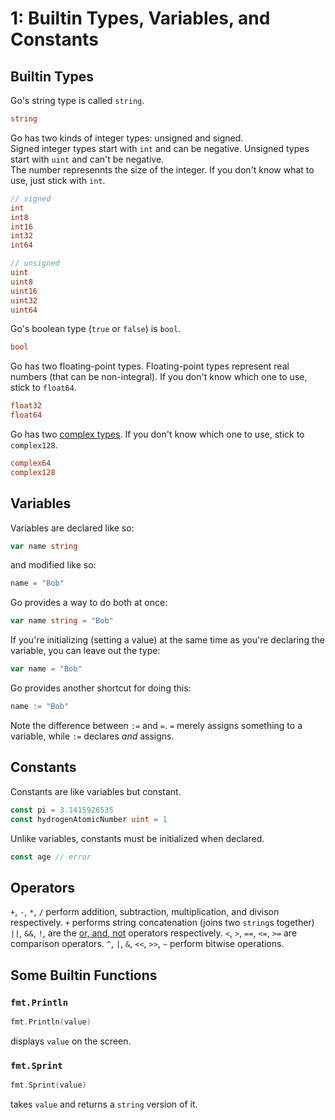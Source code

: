 # 1: Builtin Types, Variables, and Constants
## Builtin Types
Go's string type is called `string`.
```go
string
```

Go has two kinds of integer types: unsigned and signed.  
Signed integer types start with `int` and can be negative. Unsigned types start with `uint` and can't be negative.  
The number represennts the size of the integer. If you don't know what to use, just stick with `int`.
```go
// signed
int
int8
int16
int32
int64

// unsigned
uint
uint8
uint16
uint32
uint64
```

Go's boolean type (`true` or `false`) is `bool`.

```go
bool
```

Go has two floating-point types. Floating-point types represent real numbers (that can be non-integral). If you don't know which one to use, stick to `float64`.
```go
float32
float64
```

Go has two [complex types](https://en.wikipedia.org/wiki/Complex_number). If you don't know which one to use, stick to `complex128`.
```go
complex64
complex128
```

## Variables
Variables are declared like so:

```go
var name string
```

and modified like so:

```go
name = "Bob"
```

Go provides a way to do both at once:

```go
var name string = "Bob"
```

If you're initializing (setting a value) at the same time as you're declaring the variable, you can leave out the type:

```go
var name = "Bob"
```

Go provides another shortcut for doing this:

```go
name := "Bob"
```

Note the difference between `:=` and `=`. `=` merely assigns something to a variable, while `:=` declares *and* assigns.

## Constants
Constants are like variables but constant.

```go
const pi = 3.1415926535
const hydrogenAtomicNumber uint = 1
```

Unlike variables, constants must be initialized when declared.

```go
const age // error
```

## Operators
`+`, `-`, `*`, `/` perform addition, subtraction, multiplication, and divison respectively.
`+` performs string concatenation (joins two `string`s together)
`||`, `&&`, `!`, are the <ins>or, and, not</ins> operators respectively.
`<`, `>`, `==`, `<=`, `>=` are comparison operators.
`^`, `|`, `&`, `<<`, `>>`, `~` perform bitwise operations.

## Some Builtin Functions
### `fmt.Println`
```go
fmt.Println(value)
```

displays `value` on the screen.

### `fmt.Sprint`
```go
fmt.Sprint(value)
```

takes `value` and returns a `string` version of it.
